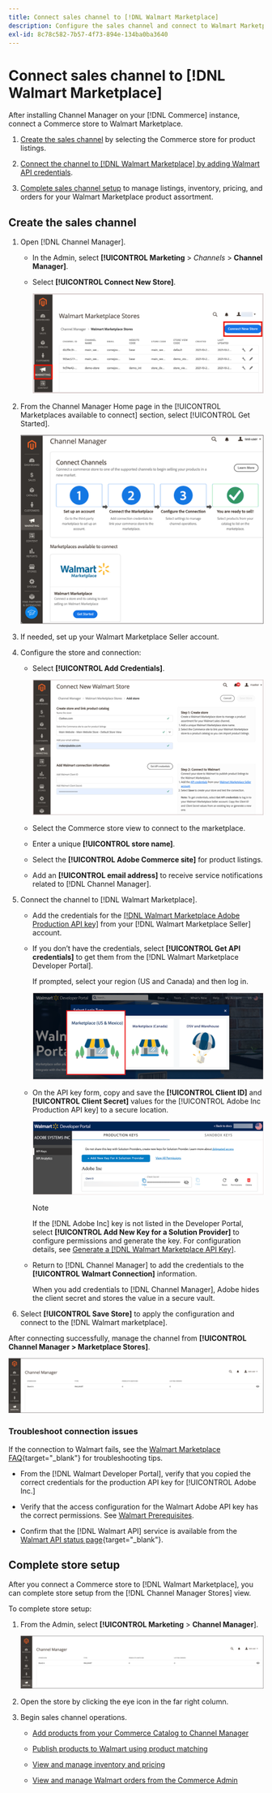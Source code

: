 ```yaml
---
title: Connect sales channel to [!DNL Walmart Marketplace]
description: Configure the sales channel and connect to Walmart Marketplace.
exl-id: 8c78c582-7b57-4f73-894e-134ba0ba3640
---
```

# Connect sales channel to [!DNL Walmart Marketplace]

After installing Channel Manager on your [!DNL Commerce] instance, connect a Commerce store to Walmart Marketplace.

1. [Create the sales channel](#create-the-sales-channel) by selecting the Commerce store for product listings.

1. [Connect the channel to [!DNL Walmart Marketplace] by adding Walmart API credentials](#connect-the-channel-to-walmart-marketplace).

1. [Complete sales channel setup](#complete-store-setup) to manage listings, inventory, pricing, and orders for your Walmart Marketplace product assortment.

## Create the sales channel

1. Open [!DNL Channel Manager].

   - In the Admin, select **[!UICONTROL Marketing** > _Channels_ > **Channel Manager]**. 

   - Select **[!UICONTROL Connect New Store]**.  
     
     ![Connect Commerce store to [!DNL Walmart Marketplace] from [!DNL Channel Manager]](assets/connect-commerce-store-to-marketplace.png)   

1. From the Channel Manager Home page in the [!UICONTROL Marketplaces available to connect] section, select [!UICONTROL Get Started].

   ![Connect new Walmart store to [!DNL Channel Manager]](assets/channel-manager-home.png)

1. If needed, set up your Walmart Marketplace Seller account.

1. Configure the store and connection:

   - Select **[!UICONTROL Add Credentials]**.

     ![Configure connection between Commerce and [!DNL Walmart Marketplace] from [!DNL Channel Manager]](assets/configure-commerce-to-marketplace-connection.png)  

   - Select the Commerce store view to connect to the marketplace.

   - Enter a unique **[!UICONTROL store name]**.

   - Select the **[!UICONTROL Adobe Commerce site]** for product listings.

   - Add an **[!UICONTROL email address]** to receive service notifications related to [!DNL Channel Manager].

1. Connect the channel to [!DNL Walmart Marketplace].

   -  Add the credentials for the [[!DNL Walmart Marketplace Adobe Production API key]](walmart-prerequisites.md#generate-a-walmart-marketplace-production-api-key) from your [!DNL Walmart Marketplace Seller] account.

   - If you don’t have the credentials, select **[!UICONTROL Get API credentials]** to get them from the [!DNL Walmart Marketplace Developer Portal].

     If prompted, select your region (US and Canada) and then log in.  

     ![[!DNL Walmart Marketplace] account login](assets/walmart-marketplace-login-page.png)
       
   - On the API key form, copy and save the **[!UICONTROL Client ID]** and **[!UICONTROL Client Secret]** values for the [!UICONTROL Adobe Inc Production API key] to a secure location. 

     ![[!DNL Walmart Marketplace API key] configuration page](assets/walmart-api-key-management-form.png) 
       
     >[!NOTE]
     >
     >If the [!DNL Adobe Inc] key is not listed in the Developer Portal, select **[!UICONTROL Add New Key for a Solution Provider]** to configure permissions and generate the key. For configuration details, see [Generate a [!DNL Walmart Marketplace API Key]](walmart-prerequisites.md#generate-a-walmart-marketplace-api-key).

   - Return to [!DNL Channel Manager] to add the credentials to the **[!UICONTROL Walmart Connection]** information.  
       
     When you add credentials to [!DNL Channel Manager], Adobe hides the client secret and stores the value in a secure vault.  

1. Select **[!UICONTROL Save Store]** to apply the configuration and connect to the [!DNL Walmart marketplace].

After connecting successfully, manage the channel from **[!UICONTROL Channel Manager > Marketplace Stores]**.

![Setup first store](assets/channel-manager-setup-first-store.png)

### Troubleshoot connection issues

If the connection to Walmart fails, see the [Walmart Marketplace FAQ](https://developer.walmart.com/faq/us/faq-auth/){target="_blank"} for troubleshooting tips.

- From the [!DNL Walmart Developer Portal], verify that you copied the correct credentials for the production API key for [!UICONTROL Adobe Inc.]

- Verify that the access configuration for the Walmart Adobe API key has the correct permissions. See [Walmart Prerequisites](walmart-prerequisites.md##generate-a-walmart-marketplace-api-key).

- Confirm that the [!DNL Walmart API] service is available from the [Walmart API status page](https://developer.walmart.com/us/whats-new/new-api-status-information-now-available/){target="_blank"}.

## Complete store setup

After you connect a Commerce store to [!DNL Walmart Marketplace], you can complete store setup from the [!DNL Channel Manager Stores] view. 

To complete store setup:

1. From the Admin, select **[!UICONTROL Marketing** > **Channel Manager**].

   ![Setup first store](assets/channel-manager-setup-first-store.png)

1. Open the store by clicking the eye icon in the far right column.

1. Begin sales channel operations.

   - [Add products from your Commerce Catalog to Channel Manager](add-products-to-connected-channel.md)

   - [Publish products to Walmart using product matching](publish-listings-to-marketplace.md)

   - [View and manage inventory and pricing](inventory-and-price-updates.md)

   - [View and manage Walmart orders from the Commerce Admin](manage-orders.md)
